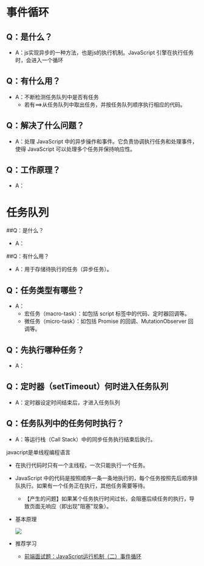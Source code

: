 # 事件循环

## Q：是什么？

* A：js实现异步的一种方法，也是js的执行机制。JavaScript 引擎在执行任务时，会进入一个循环

## Q：有什么用？

* A：不断检测任务队列中是否有任务
  * 若有==>从任务队列中取出任务，并按任务队列顺序执行相应的代码。

## Q：解决了什么问题？

* A：处理 JavaScript 中的异步操作和事件。它负责协调执行任务和处理事件，使得 JavaScript 可以处理多个任务并保持响应性。

## Q：工作原理？

* A：

# 任务队列

##Q：是什么？

* A：

##Q：有什么用？

*  A：用于存储待执行的任务（异步任务）。

## Q：任务类型有哪些？

* A：
  * 宏任务（macro-task）：如包括 script 标签中的代码、定时器回调等。
  * 微任务（micro-task）：如包括 Promise 的回调、MutationObserver 回调等。

## Q：先执行哪种任务？

* A：

## Q：定时器（setTimeout）何时进入任务队列

* A：定时器设定时间结束后，才进入任务队列

## Q：任务队列中的任务何时执行？

* A：等运行栈（Call Stack）中的同步任务执行结束后执行。





javacript是单线程编程语言

*  在执行代码时只有一个主线程，一次只能执行一个任务。
* JavaScript 中的代码是按照顺序一条一条地执行的，每个任务按照先后顺序排队执行。如果有一个任务正在执行，其他任务需要等待。
  * 【产生的问题】如果某个任务执行时间过长，会阻塞后续任务的执行，导致页面无响应（即出现"阻塞"现象）。

* 基本原理

  ![](https://camo.githubusercontent.com/dd47eccb5d9f224f911f0a1cbdf3fb5c9f3fa24a/68747470733a2f2f692e6c6f6c692e6e65742f323031392f30322f30382f356335643764383530353663372e706e67)

  

* 推荐学习
  * [前端面试题：JavaScript运行机制（二）事件循环](https://www.bilibili.com/video/BV1964y147NA/?spm_id_from=333.999.0.0&vd_source=2f682a60feabf0f730ad09e0f980ce83)